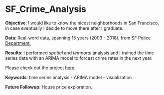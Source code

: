 # SF_Crime_Analysis

**Objective**:
I would like to know the nicest neighborhoods in San Francisco, in case eventually I decide to move there after I graduate.

**Data**:
Real-word data, spanning 15 years (2003 - 2018), from [SF Police Department.](https://data.sfgov.org/Public-Safety/-Change-Notice-Police-Department-Incidents/tmnf-yvry)

**Results**:
I performed *spatial* and *temporal* analysis and I trained the time series data with an ARIMA model to forcast crime rates in the next year.

Please check out the project [here](https://github.com/yanxiali/SF_Crime_Analysis/blob/master/SF_Crime.ipynb)

**Keywords**:
time series analysis - ARIMA model - visualization 

**Future Followup**:
House price exploration.
